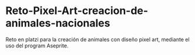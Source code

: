 # Reto-Pixel-Art-creacion-de-animales-nacionales
Reto en platzi para la creación de animales con diseño pixel art, mediante el uso del program Aseprite.
